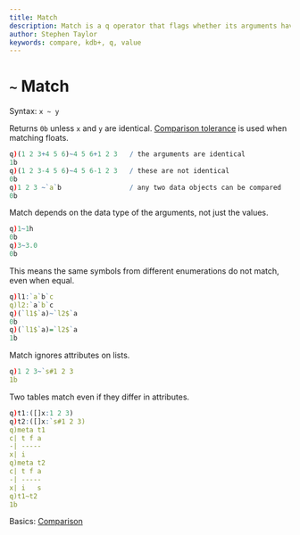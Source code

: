 ```yaml
---
title: Match
description: Match is a q operator that flags whether its arguments have the same value.
author: Stephen Taylor
keywords: compare, kdb+, q, value
---
```

# `~` Match




Syntax: `x ~ y` 

Returns `0b` unless `x` and `y` are identical. [Comparison tolerance](../basics/precision.md#comparison-tolerance) is used when matching floats. 

```q
q)(1 2 3+4 5 6)~4 5 6+1 2 3   / the arguments are identical
1b
q)(1 2 3-4 5 6)~4 5 6-1 2 3   / these are not identical
0b
q)1 2 3 ~`a`b                 / any two data objects can be compared
0b
```

Match depends on the data type of the arguments, not just the values.

```q
q)1~1h
0b
q)3~3.0
0b
```

This means the same symbols from different enumerations do not match, even when equal.

```q
q)l1:`a`b`c
q)l2:`a`b`c
q)(`l1$`a)~`l2$`a
0b
q)(`l1$`a)=`l2$`a
1b
```

Match ignores attributes on lists.

```q
q)1 2 3~`s#1 2 3
1b
```

Two tables match even if they differ in attributes.

```q
q)t1:([]x:1 2 3)
q)t2:([]x:`s#1 2 3)
q)meta t1
c| t f a
-| -----
x| i
q)meta t2
c| t f a
-| -----
x| i   s
q)t1~t2
1b
```

<i class="far fa-hand-point-right"></i> Basics: [Comparison](../basics/comparison.md)